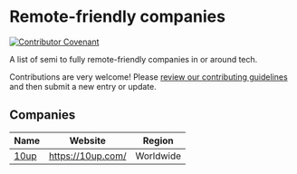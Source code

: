 # Remote-friendly companies

[![Contributor Covenant](https://img.shields.io/badge/Contributor%20Covenant-2.1-4baaaa.svg)](code_of_conduct.md)

A list of semi to fully remote-friendly companies in or around tech.


Contributions are very welcome! Please [review our contributing guidelines](https://github.com/remoteintech/remote-jobs/tree/main/.github/CONTRIBUTING.md) and then submit a new entry or update.


## Companies

Name | Website | Region
------------ | ------- | -------
[10up](/company-profiles/10up.md) | https://10up.com/ | Worldwide